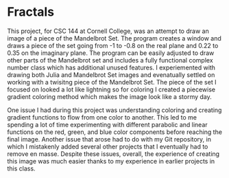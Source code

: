 # Fractals
This project, for CSC 144 at Cornell College, was an attempt to draw an image of a piece of the Mandelbrot Set. The program creates a window and draws a piece of the set going from -1 to -0.8 on the real plane and 0.22 to 0.35 on the imaginary plane. The program can be easily adjusted to draw other parts of the Mandelbrot set and includes a fully functional complex number class which has additional unused features. I experiemented with drawing both Julia and Mandelbrot Set images and evenatually settled on working with a twisitng piece of the Mandelbrot Set. The piece of the set I focused on looked a lot like lightning so for coloring I created a piecewise gradient coloring method which makes the image look like a stormy day. 

One issue I had during this project was understanding coloring and creating gradient functions to flow from one color to another. This led to me spending a lot of time experimenting with different parabolic and linear functions on the red, green, and blue color components before reaching the final image. Another issue that arose had to do with my Git repository, in which I mistakenly added several other projects that I eventually had to remove en masse. Despite these issues, overall, the experience of creating this image was much easier thanks to my experience in earlier projects in this class. 

